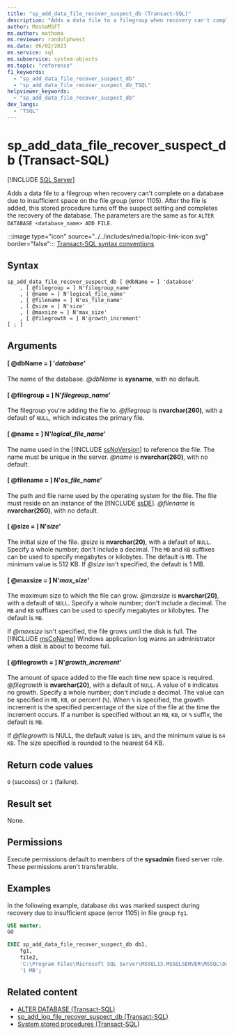 ```yaml
---
title: "sp_add_data_file_recover_suspect_db (Transact-SQL)"
description: "Adds a data file to a filegroup when recovery can't complete on a database due to insufficient space on the file group (error 1105)."
author: MashaMSFT
ms.author: mathoma
ms.reviewer: randolphwest
ms.date: 06/02/2023
ms.service: sql
ms.subservice: system-objects
ms.topic: "reference"
f1_keywords:
  - "sp_add_data_file_recover_suspect_db"
  - "sp_add_data_file_recover_suspect_db_TSQL"
helpviewer_keywords:
  - "sp_add_data_file_recover_suspect_db"
dev_langs:
  - "TSQL"
---
```

# sp_add_data_file_recover_suspect_db (Transact-SQL)

[!INCLUDE [SQL Server](../../includes/applies-to-version/sqlserver.md)]

Adds a data file to a filegroup when recovery can't complete on a database due to insufficient space on the file group (error 1105). After the file is added, this stored procedure turns off the suspect setting and completes the recovery of the database. The parameters are the same as for `ALTER DATABASE <database_name> ADD FILE`.

:::image type="icon" source="../../includes/media/topic-link-icon.svg" border="false"::: [Transact-SQL syntax conventions](../../t-sql/language-elements/transact-sql-syntax-conventions-transact-sql.md)

## Syntax

```syntaxsql
sp_add_data_file_recover_suspect_db [ @dbName = ] 'database'
    , [ @filegroup = ] N'filegroup_name'
    , [ @name = ] N'logical_file_name'
    , [ @filename = ] N'os_file_name'
    , [ @size = ] N'size'
    , [ @maxsize = ] N'max_size'
    , [ @filegrowth = ] N'growth_increment'
[ ; ]
```

## Arguments

#### [ @dbName = ] '*database*'

The name of the database. *@dbName* is **sysname**, with no default.

#### [ @filegroup = ] N'*filegroup_name*'

The filegroup you're adding the file to. *@filegroup* is **nvarchar(260)**, with a default of `NULL`, which indicates the primary file.

#### [ @name = ] N'*logical_file_name*'

The name used in the [!INCLUDE [ssNoVersion](../../includes/ssnoversion-md.md)] to reference the file. The name must be unique in the server. *@name* is **nvarchar(260)**, with no default.

#### [ @filename = ] N'*os_file_name*'

The path and file name used by the operating system for the file. The file must reside on an instance of the [!INCLUDE [ssDE](../../includes/ssde-md.md)]. *@filename* is **nvarchar(260)**, with no default.

#### [ @size = ] N'*size*'

The initial size of the file. *@size* is **nvarchar(20)**, with a default of `NULL`. Specify a whole number; don't include a decimal. The `MB` and `KB` suffixes can be used to specify megabytes or kilobytes. The default is `MB`. The minimum value is 512 KB. If *@size* isn't specified, the default is 1 MB.

#### [ @maxsize = ] N'*max_size*'

The maximum size to which the file can grow. *@maxsize* is **nvarchar(20)**, with a default of `NULL`. Specify a whole number; don't include a decimal. The `MB` and `KB` suffixes can be used to specify megabytes or kilobytes. The default is `MB`.

If *@maxsize* isn't specified, the file grows until the disk is full. The [!INCLUDE [msCoName](../../includes/msconame-md.md)] Windows application log warns an administrator when a disk is about to become full.

#### [ @filegrowth = ] N'*growth_increment*'

The amount of space added to the file each time new space is required. *@filegrowth* is **nvarchar(20)**, with a default of `NULL`. A value of `0` indicates no growth. Specify a whole number; don't include a decimal. The value can be specified in `MB`, `KB`, or percent (`%`). When `%` is specified, the growth increment is the specified percentage of the size of the file at the time the increment occurs. If a number is specified without an `MB`, `KB`, or `%` suffix, the default is `MB`.

If *@filegrowth* is NULL, the default value is `10%`, and the minimum value is `64 KB`. The size specified is rounded to the nearest 64 KB.

## Return code values

`0` (success) or `1` (failure).

## Result set

None.

## Permissions

Execute permissions default to members of the **sysadmin** fixed server role. These permissions aren't transferable.

## Examples

In the following example, database `db1` was marked suspect during recovery due to insufficient space (error 1105) in file group `fg1`.

```sql
USE master;
GO

EXEC sp_add_data_file_recover_suspect_db db1,
    fg1,
    file2,
    'C:\Program Files\Microsoft SQL Server\MSSQL13.MSSQLSERVER\MSSQL\Data\db1_file2.mdf',
    '1 MB';
```

## Related content

- [ALTER DATABASE (Transact-SQL)](../../t-sql/statements/alter-database-transact-sql.md)
- [sp_add_log_file_recover_suspect_db (Transact-SQL)](sp-add-log-file-recover-suspect-db-transact-sql.md)
- [System stored procedures (Transact-SQL)](system-stored-procedures-transact-sql.md)
